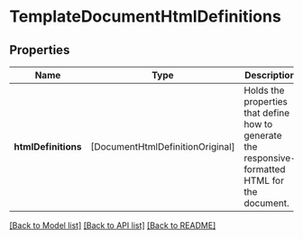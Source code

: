# TemplateDocumentHtmlDefinitions

## Properties
Name | Type | Description | Notes
------------ | ------------- | ------------- | -------------
**htmlDefinitions** | [DocumentHtmlDefinitionOriginal] | Holds the properties that define how to generate the responsive-formatted HTML for the document. | [optional] 

[[Back to Model list]](../README.md#documentation-for-models) [[Back to API list]](../README.md#documentation-for-api-endpoints) [[Back to README]](../README.md)


